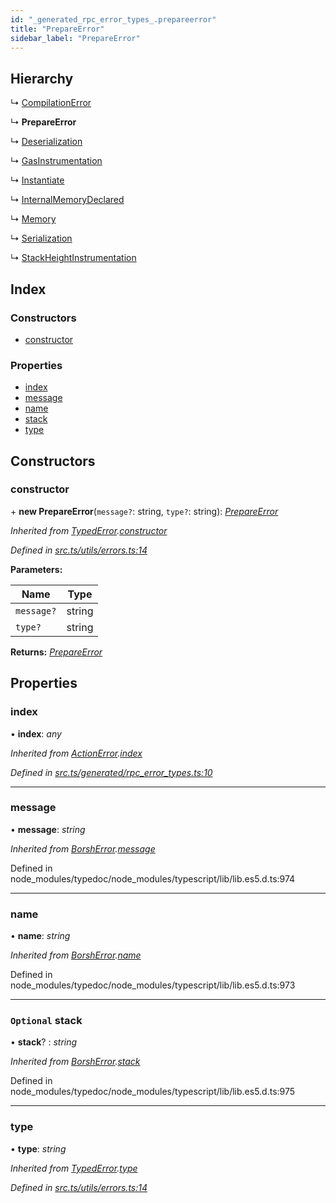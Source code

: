 ```yaml
---
id: "_generated_rpc_error_types_.prepareerror"
title: "PrepareError"
sidebar_label: "PrepareError"
---
```


## Hierarchy

  ↳ [CompilationError](_generated_rpc_error_types_.compilationerror.md)

  ↳ **PrepareError**

  ↳ [Deserialization](_generated_rpc_error_types_.deserialization.md)

  ↳ [GasInstrumentation](_generated_rpc_error_types_.gasinstrumentation.md)

  ↳ [Instantiate](_generated_rpc_error_types_.instantiate.md)

  ↳ [InternalMemoryDeclared](_generated_rpc_error_types_.internalmemorydeclared.md)

  ↳ [Memory](_generated_rpc_error_types_.memory.md)

  ↳ [Serialization](_generated_rpc_error_types_.serialization.md)

  ↳ [StackHeightInstrumentation](_generated_rpc_error_types_.stackheightinstrumentation.md)

## Index

### Constructors

* [constructor](_generated_rpc_error_types_.prepareerror.md#constructor)

### Properties

* [index](_generated_rpc_error_types_.prepareerror.md#index)
* [message](_generated_rpc_error_types_.prepareerror.md#message)
* [name](_generated_rpc_error_types_.prepareerror.md#name)
* [stack](_generated_rpc_error_types_.prepareerror.md#optional-stack)
* [type](_generated_rpc_error_types_.prepareerror.md#type)

## Constructors

###  constructor

\+ **new PrepareError**(`message?`: string, `type?`: string): *[PrepareError](_generated_rpc_error_types_.prepareerror.md)*

*Inherited from [TypedError](_utils_errors_.typederror.md).[constructor](_utils_errors_.typederror.md#constructor)*

*Defined in [src.ts/utils/errors.ts:14](https://github.com/nearprotocol/nearlib/blob/de49029/src.ts/utils/errors.ts#L14)*

**Parameters:**

Name | Type |
------ | ------ |
`message?` | string |
`type?` | string |

**Returns:** *[PrepareError](_generated_rpc_error_types_.prepareerror.md)*

## Properties

###  index

• **index**: *any*

*Inherited from [ActionError](_generated_rpc_error_types_.actionerror.md).[index](_generated_rpc_error_types_.actionerror.md#index)*

*Defined in [src.ts/generated/rpc_error_types.ts:10](https://github.com/nearprotocol/nearlib/blob/de49029/src.ts/generated/rpc_error_types.ts#L10)*

___

###  message

• **message**: *string*

*Inherited from [BorshError](_utils_serialize_.borsherror.md).[message](_utils_serialize_.borsherror.md#message)*

Defined in node_modules/typedoc/node_modules/typescript/lib/lib.es5.d.ts:974

___

###  name

• **name**: *string*

*Inherited from [BorshError](_utils_serialize_.borsherror.md).[name](_utils_serialize_.borsherror.md#name)*

Defined in node_modules/typedoc/node_modules/typescript/lib/lib.es5.d.ts:973

___

### `Optional` stack

• **stack**? : *string*

*Inherited from [BorshError](_utils_serialize_.borsherror.md).[stack](_utils_serialize_.borsherror.md#optional-stack)*

Defined in node_modules/typedoc/node_modules/typescript/lib/lib.es5.d.ts:975

___

###  type

• **type**: *string*

*Inherited from [TypedError](_utils_errors_.typederror.md).[type](_utils_errors_.typederror.md#type)*

*Defined in [src.ts/utils/errors.ts:14](https://github.com/nearprotocol/nearlib/blob/de49029/src.ts/utils/errors.ts#L14)*
